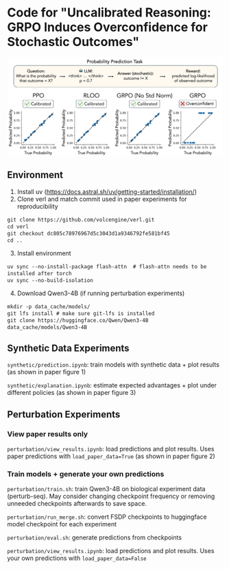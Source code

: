 # Code for "Uncalibrated Reasoning: GRPO Induces Overconfidence for Stochastic Outcomes"

![figure1](paper_data/figures/fig1_final.png)

## Environment

1. Install uv (https://docs.astral.sh/uv/getting-started/installation/)
2. Clone verl and match commit used in paper experiments for reproducibility
```
git clone https://github.com/volcengine/verl.git
cd verl
git checkout dc805c78976967d5c3043d1a9346792fe581bf45
cd ..
```
3. Install environment
```
uv sync --no-install-package flash-attn  # flash-attn needs to be installed after torch
uv sync --no-build-isolation
```
4. Download Qwen3-4B (if running perturbation experiments)
```
mkdir -p data_cache/models/
git lfs install # make sure git-lfs is installed
git clone https://huggingface.co/Qwen/Qwen3-4B data_cache/models/Qwen3-4B
```

## Synthetic Data Experiments
`synthetic/prediction.ipynb`: train models with synthetic data + plot results (as shown in paper figure 1)

`synthetic/explanation.ipynb`: estimate expected advantages + plot under different policies (as shown in paper figure 3)


## Perturbation Experiments

<!-- ![figure2](paper_data/figures/fig2_final.png)
Figure 2: Results from biological experiment prediction task (CRISPRi perturb-seq data) -->


### View paper results only

`perturbation/view_results.ipynb`: load predictions and plot results. Uses paper predictions with `load_paper_data=True` (as shown in paper figure 2)

### Train models + generate your own predictions

`perturbation/train.sh`: train Qwen3-4B on biological experiment data (perturb-seq). May consider changing checkpoint frequency or removing unneeded checkpoints afterwards to save space.

`perturbation/run_merge.sh`: convert FSDP checkpoints to huggingface model checkpoint for each experiment

`perturbation/eval.sh`: generate predictions from checkpoints

`perturbation/view_results.ipynb`: load predictions and plot results. Uses your own predictions with `load_paper_data=False`
